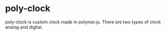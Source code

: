 # poly-clock
poly-clock is custom clock made in polymer.js. There are two types of clock analog and digital.
